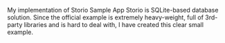 My implementation of Storio Sample App
Storio is SQLite-based database solution. Since the official example is extremely heavy-weight, full of 3rd-party libraries and is hard to deal with, I have created this clear small example.
